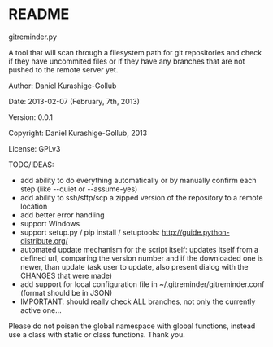 README
======
gitreminder.py

A tool that will scan through a filesystem path for git repositories and check
if they have uncommited files or if they have any branches that are not pushed
to the remote server yet.

Author:       Daniel Kurashige-Gollub

Date:         2013-02-07 (February, 7th, 2013)

Version:      0.0.1

Copyright:    Daniel Kurashige-Gollub, 2013

License:      GPLv3

TODO/IDEAS:
- add ability to do everything automatically or by manually confirm each step
  (like --quiet or --assume-yes)
- add ability to ssh/sftp/scp a zipped version of the repository to a remote
  location
- add better error handling
- support Windows
- support setup.py / pip install / setuptools:
  http://guide.python-distribute.org/
- automated update mechanism for the script itself: updates itself from a
  defined url, comparing the version number and if the downloaded one is
  newer, than update (ask user to update, also present dialog with the
  CHANGES that were made)
- add support for local configuration file in ~/.gitreminder/gitreminder.conf
  (format should be in JSON)
- IMPORTANT: should really check ALL branches, not only the currently active
  one...

Please do not poisen the global namespace with global functions, instead use
a class with static or class functions. Thank you.

